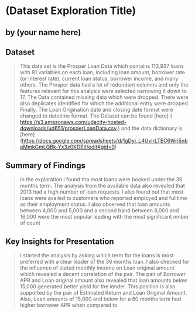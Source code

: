# (Dataset Exploration Title)
## by (your name here)


## Dataset

> This data set is the Prosper Loan Data which contains 113,937 loans with 81 variables on each loan, including loan amount, borrower rate (or interest rate), current loan status, borrower income, and many others. The Prosper data had a lot of redundant columns and only the features relevant for this analysis were selected narrowing it down to 17. 
The Data contained missing data which were dropped. There were also deplicates identified for which the additional entry were dropped. Finally, The Loan Origination date and closing date format were changed to datetime format. The Dataset can be found [here] ( https://s3.amazonaws.com/udacity-hosted-downloads/ud651/prosperLoanData.csv.) and the data dictionary is [here] (https://docs.google.com/spreadsheets/d/1gDyi_L4UvIrLTEC6Wri5nbaMmkGmLQBk-Yx3z0XDEtI/edit#gid=0)



## Summary of Findings


> In the exploration i found tha most loans were booked under the 36 months term. The analysis from the available data also revealed that 2013 had a high number of loan requests. I also found out that most loans were availed to customers who reported employed and fulltime as their employment status. I also observed that loan amounts between 4,000 and 5,000 and a second band between 8,000 and 16,000 were the most popular leading with the most significant nmber of count

## Key Insights for Presentation


> I started the analysis by asking which term for the loans is most preferred with a clear leader of the 36 months loan. I also checked for the influence of stated monthly income on Loan original amount which revealed a decent correlation of the pair.
The pair of Borrower APR and Loan original amount also revealed that loan amounts below 15,000 generated better yield for the lender. This position is also supported by the pair of Estimated Return and Loan Original Amount.
Also, Loan amounts of 15,000 and below for a 60 months term had higher borrower APR when compared to 